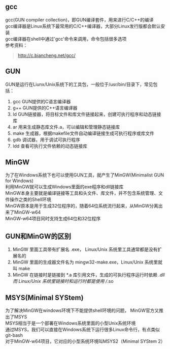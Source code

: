 ## gcc
gcc(GUN compiler collection)，即GUN编译套件，用来进行C/C++的编译  
gcc编译器是Linux系统下最常用的C/C++编译器，大部分Linux发行版都会默认安装  
gcc编译器在shell中通过'gcc'命令来调用，命令包括很多选项  
参考资料：
> http://c.biancheng.net/gcc/

## GUN
GUN是运行在Liunx/Unix系统下的工具包，一般位于/usr/bin/目录下，常见包括：  
1. gcc GUN提供的C语言编译器  
2. g++ GUN提供的C++语言编译器  
3. ld GUN链接器，将目标文件和库文件链接起来，创建可执行程序和动态链接库  
4. ar 用来生成静态库文件.a，可以编辑和管理静态链接库  
5. make 生成器，根据makefile文件自动编译链接生成可执行程序或库文件  
6. gdb 调试器，用于调试可执行程序  
7. ldd 查看可执行文件依赖的动态链接库  

## MinGW
为了在Windows系统下也可以使用GUN工具，就产生了MinGW(Minimalist GUN for Windows)  
利用MinGW就可以生成Windows里面的exe程序和dll链接库  
MinGW本身主要就是编译链接等工具和头文件、库文件，并不包含系统管理、文件操作之类的Shell环境  
MinGW原本是用于生成32位程序的，随着64位系统流行起来，从MinGW分离出来了MinGW-w64  
MinGW-w64项目同时支持生成64位和32位程序  

## GUN和MinGW的区别
1. MinGW 里面工具带有扩展名 .exe， Linux/Unix 系统里工具通常都是没有扩展名的
2. MinGW 里面的生成器文件名为 mingw32-make.exe，Linux/Unix 系统里就叫 make
3. MinGW 在链接时是链接到 *.a 库引用文件，生成的可执行程序运行时依赖 *.dll  
而 Linux/Unix 系统里链接时和运行时都是使用 /*.so  

## MSYS(Minimal SYStem)
为了解决MinGW在windows环境下不能提供shell环境的问题， MinGW官方又推出了MSYS  
MSYS相当于是一个部署在Windows系统里面的小型Unix系统环境  
通过MSYS，我们可以直接在Windows系统下运行很多Linux命令行，有点类似git-bash  
对于MinGW-w64项目，它对应的小型系统环境叫MSYS2（Minimal SYStem 2）  